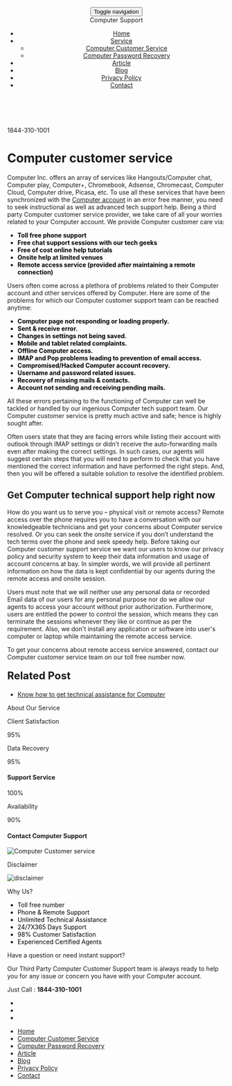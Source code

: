 
<!DOCTYPE html>
<!-- saved from url=(0061)http://www.Computercustomerservice.com -->
<html lang="en"><head><meta http-equiv="Content-Type" content="text/html; charset=UTF-8">

<link rel="shortcut icon" href="http://wwww.computercustomerservice.com\images\Computer service center.png" type="image/png">


<meta http-equiv="X-UA-Compatible" content="IE=edge">
<meta name="viewport" content="width=device-width, initial-scale=1">
<title>1844-310-1001 Computer Customer Service Care Number</title>
<meta name="Description" content="Looking for Computer customer service phone number? Call at 1844-310-1001 Computer customer care number to recover your blocked Computer account online by certified experts.">
<meta name="Keywords" content="Computer customer service, Computer customer support, Computer customer support helpline, Computer customer care number, Computer customer care number, Computer help number, Computer helpline number, Computer phone number, Computer contact number, Computer customer service phone number, Computer customer care contact number, USA, Canada, toll free">
<link href="http://wwww.computercustomerservice.com/index_files/bootstrap.min.css" rel="stylesheet">
<link rel="stylesheet" href="http://wwww.computercustomerservice.com/index_files/font-awesome.min.css">
<link href="http://wwww.computercustomerservice.com/index_files/style.css" rel="stylesheet">
<!-- HTML5 shim and Respond.js for IE8 support of HTML5 elements and media queries -->
<!-- WARNING: Respond.js doesn't work if you view the page via file:// -->
<!--[if lt IE 9]>
      <script src="https://oss.maxcdn.com/html5shiv/3.7.2/html5shiv.min.js"></script>
      <script src="https://oss.maxcdn.com/respond/1.4.2/respond.min.js"></script>
    <![endif]-->
</head>
<body class=" hasComputerVoiceExt">
<header>
  <nav class="navbar navbar-default navbar-fixed-top">
    <div class="navigation">
      <div class="container">
        <div class="navbar-header">
          <button type="button" class="navbar-toggle collapsed" data-toggle="collapse" data-target=".navbar-collapse.collapse"> <span class="sr-only">Toggle navigation</span> <span class="icon-bar"></span> <span class="icon-bar"></span> <span class="icon-bar"></span> </button>
          <div class="navbar-brand"> <a>
            <div><span>Computer</span> Support</div>
            </a> </div>
        </div>
        <div class="navbar-collapse collapse">
          <div class="menu">
            <ul class="nav nav-tabs" role="tablist">
              <li><a href="http://www.Computercustomerservice.com/index.html">Home</a></li>
              <li class="dropdown"><a href="http://www.Computercustomerservice.com/services.html" class="active">Service</a>
                <ul class="dropdown-menu">
                  <li><a href="http://www.Computercustomerservice.com/Computer-customer-service.html">Computer Customer Service</a> </li>
                  <li> <a href="http://www.Computercustomerservice.com/Computer-password-recovery.html">Computer Password Recovery</a></li>
                </ul>
              </li>
              <li><a href="http://www.Computercustomerservice.com/article.html">Article</a></li>
              <li><a href="http://www.Computercustomerservice.com/blog/">Blog</a></li>
              <li><a href="http://www.Computercustomerservice.com/privacy-policy.html" rel="nofollow">Privacy Policy</a></li>
              <li><a href="http://www.Computercustomerservice.com/contact.html">Contact</a></li>
            </ul>
          </div>
        </div>
      </div>
    </div>
  </nav>
</header>
<section id="main-slider" class="no-margin" style="margin:0px;">
  <div class="carousel slide">
    <div class="carousel-inner">
      <div class="bg-banner">
        <div class="container">
          <div class="row ">
            <div class="col-sm-12 text-center">
              <div class="carousel-content"> <span class="animation animated-item-1" style="color:#fff;"><span>Contact Computer Customer Service Number</span></span>
                <p></p>
                <span class="btn-slide animation animated-item-3">1844-310-1001 </span> </div>
            </div>
          </div>
        </div>
      </div>
    </div>
  </div>
</section>
<div class="about">
  <div class="container">
    <div class="col-md-9 wow fadeInDown" data-wow-duration="1000ms" data-wow-delay="600ms">
      <h1>Computer customer service</h1>
      <p>Computer Inc. offers an array of services like Hangouts/Computer chat, Computer play, Computer+, Chromebook, Adsense, Chromecast, Computer Cloud, Computer drive, Picasa, etc. To use all these services that have been synchronized with the <a href="https://accounts.Computer.com/signup">Computer account</a> in an error free manner, you need to seek instructional as well as advanced tech support help. Being a third party Computer customer service provider, we take care of all your worries related to your Computer account. We provide Computer customer care via:</p>
      <ul style="color:#000;">
        <li> <strong>Toll free phone support</strong> </li>
        <li> <strong>Free chat support sessions with our tech geeks</strong> </li>
        <li> <strong>Free of cost online help tutorials</strong> </li>
        <li> <strong>Onsite help at limited venues</strong></li>
        <li> <strong>Remote access service (provided after maintaining a remote connection)</strong> </li>
      </ul>
      <p>Users often come across a plethora of problems related to their Computer account and other services offered by Computer. Here are some of the problems for which our Computer customer support team can be reached anytime:</p>
      <ul style="color:#000;">
        <li> <strong>Computer page not responding or loading properly.</strong> </li>
        <li> <strong>Sent &amp; receive error.</strong> </li>
        <li> <strong>Changes in settings not being saved.</strong> </li>
        <li> <strong>Mobile and tablet related complaints.</strong></li>
        <li> <strong>Offline Computer access.</strong> </li>
        <li> <strong>IMAP and Pop problems leading to prevention of email access.</strong> </li>
        <li> <strong>Compromised/Hacked Computer account recovery.</strong> </li>
        <li> <strong>Username and password related issues.</strong> </li>
        <li> <strong>Recovery of missing mails &amp; contacts.</strong></li>
        <li> <strong>Account not sending and receiving pending mails.</strong> </li>
      </ul>
      <p>All these errors pertaining to the functioning of Computer can well be tackled or handled by our ingenious Computer tech support team. Our Computer customer service is pretty much active and safe; hence is highly sought after.</p>
      <p>Often users state that they are facing errors while listing their account with outlook through IMAP settings or didn’t receive the auto-forwarding mails even after making the correct settings. In such cases, our agents will suggest certain steps that you will need to perform to check that you have mentioned the correct information and have performed the right steps. And, then you will be offered a suitable solution to resolve the identified problem. </p>
      <h2>Get Computer technical support help right now</h2>
      <p>How do you want us to serve you – physical visit or remote access? Remote access over the phone requires you to have a conversation with our knowledgeable technicians and get your concerns about Computer service resolved. Or you can seek the onsite service if you don’t understand the tech terms over the phone and seek speedy help. Before taking our Computer customer support service we want our users to know our privacy policy and security system to keep their data information and usage of account concerns at bay. In simpler words, we will provide all pertinent information on how the data is kept confidential by our agents during the remote access and onsite session.</p>
      <p>Users must note that we will neither use any personal data or recorded Email data of our users for any personal purpose nor do we allow our agents to access your account without prior authorization. Furthermore, users are entitled the power to control the session, which means they can terminate the sessions whenever they like or continue as per the requirement. Also, we don't install any application or software into user's computer or laptop while maintaining the remote access service.</p>
      <p> </p>
      <p>To get your concerns about remote access service answered, contact our Computer customer service team on our toll free number now. </p>
      <p style="font-size:24px; margin:20px 0px;"><strong>Related Post</strong></p>
      <ul class="rpost">
        <li><a href="http://www.Computercustomerservice.com/">Know how to get technical assistance for Computer</a></li>
      </ul>
    </div>
    <div class="col-md-3 wow fadeInDown"> <span class="ssize">About Our Service</span>
      <div class="progress-wrap">
        <p class="h4">Client Satisfaction</p>
        <div class="progress">
          <div class="progress-bar  color1" role="progressbar" aria-valuenow="40" aria-valuemin="0" aria-valuemax="100" style="width: 95%"> <span class="bar-width">95%</span> </div>
        </div>
      </div>
      <div class="progress-wrap">
        <p class="h4">Data Recovery</p>
        <div class="progress">
          <div class="progress-bar color2" role="progressbar" aria-valuenow="20" aria-valuemin="0" aria-valuemax="100" style="width: 95%"> <span class="bar-width">95%</span> </div>
        </div>
      </div>
      <div class="progress-wrap">
        <h4>Support Service</h4>
        <div class="progress">
          <div class="progress-bar color3" role="progressbar" aria-valuenow="60" aria-valuemin="0" aria-valuemax="100" style="width: 100%"> <span class="bar-width">100%</span> </div>
        </div>
      </div>
      <div class="progress-wrap">
        <p class="h4">Availability</p>
        <div class="progress">
          <div class="progress-bar color4" role="progressbar" aria-valuenow="80" aria-valuemin="0" aria-valuemax="100" style="width: 90%"> <span class="bar-width">90%</span> </div>
        </div>
      </div>
      <div class="wow fadeInDown" data-wow-duration="1000ms" data-wow-delay="300ms">
        <h4>Contact Computer Support </h4>
        <img src="images/help.png" class="img-responsive" alt="Computer Customer service" title="Contact Computer Help"> </div>
      <div class="wow fadeInDown" data-wow-duration="1000ms" data-wow-delay="300ms">
        <p class="h4">Disclaimer </p>
        <img src="./index_files/disclaimer.jpg" class="img-responsive" alt="disclaimer" title="Disclaimer"> </div>
      <div class="wow fadeInDown">
        <p class="h4">Why Us?</p>
        <ul style="color:#000;">
          <li>Toll free number</li>
          <li>Phone &amp; Remote Support</li>
          <li>Unlimited Technical Assistance</li>
          <li>24/7X365 Days Support</li>
          <li>98% Customer Satisfaction</li>
          <li>Experienced Certified Agents</li>
        </ul>
      </div>
    </div>
  </div>
</div>
<section id="conatcat-info">
  <div class="container">
    <div class="row">
      <div class="col-sm-8">
        <div class="media contact-info wow fadeInDown" data-wow-duration="1000ms" data-wow-delay="600ms">
          <div class="pull-left"> <i class="fa fa-phone"></i> </div>
          <div class="media-body"> <span class="ssize">Have a question or need instant support?</span>
            <p class="h4">Our Third Party Computer Customer Support team is always ready to help you for any issue or concern you have with your Computer account. </p>
            <span class="ssize">Just Call : <strong>1844-310-1001 </strong></span> </div>
        </div>
      </div>
    </div>
  </div>
</section>
<footer>
  <div class="footer">
    <div class="container">
      <div class="social-icon">
        <div class="col-md-3">
          <ul class="social-network">
            <li><a href="https://www.facebook.com/computercustomerservice" class="fb tool-tip" target="_blank" title="Facebook"><i class="fa fa-facebook"></i></a></li>
            <li><a href="https://twitter.com/Computercustomerservice" class="twitter tool-tip" target="_blank" title="Twitter"><i class="fa fa-twitter"></i></a></li>
            <li><a href="https://plus.google.com/u/0/110428033726172365330" target="_blank" class="gplus tool-tip" title="Computer Plus"><i class="fa fa-Computer-plus"></i></a></li>
          </ul>
        </div>
      </div>
      <div class="col-md-9">
        <div class="copyright">
          <ul>
            <li><a href="http://www.Computercustomerservice.com/index.html">Home</a></li>
            <li><a href="http://www.Computercustomerservice.com/Computer-customer-service.html" class="active">Computer Customer Service</a> </li>
            <li> <a href="http://www.Computercustomerservice.com/Computer-password-recovery.html">Computer Password Recovery</a></li>
            <li><a href="http://www.Computercustomerservice.com/article.html">Article</a></li>
            <li><a href="http://www.Computercustomerservice.com/blog/">Blog</a></li>
            <li><a href="http://www.Computercustomerservice.com/privacy-policy.html" rel="nofollow">Privacy Policy</a></li>
            <li><a href="http://www.Computercustomerservice.com/contact.html">Contact</a></li>
          </ul>
        </div>
      </div>
    </div>
  </div>
</footer>
<script src="http://wwww.computercustomerservice.com/index_files/jquery-2.1.1.min.js"></script> 
<script src="http://wwww.computercustomerservice.com/index_files/bootstrap.min.js"></script>

</body></html>
